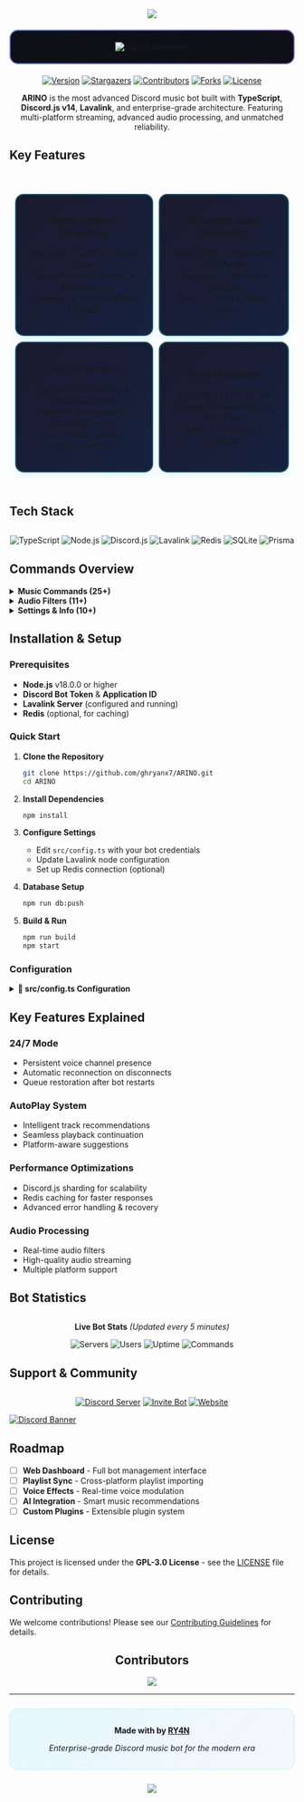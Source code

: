 
<div align="center">

<a href="https://discord.gg/W2GheK3F9m">
<img src="https://capsule-render.vercel.app/api?type=waving&color=0:EEFF00,100:a82da8&animation=blink&height=150&reversal=true&width=100&theme=gruvbox&section=header&text=ARINO&fontColor=15f8ef&fontSize=75&fontAlignY=39" />
</a>


<div style="background: linear-gradient(135deg, #667eea 0%, #764ba2 100%); padding: 2px; border-radius: 15px; margin: 20px 0;">
  <div style="background: #0d1117; padding: 20px; border-radius: 13px;">
    <img src="https://readme-typing-svg.herokuapp.com?font=Orbitron&weight=700&size=28&duration=2500&pause=800&color=00D9FF&center=true&vCenter=true&width=600&lines=Enterprise+Grade+Music+Bot;Multi-Platform+Streaming;24/7+High+Performance;Advanced+Audio+Processing" alt="Typing Animation" />
  </div>
</div>

[![Version][version-shield]][version-url]
[![Stargazers][stars-shield]][stars-url]
[![Contributors][contributors-shield]][contributors-url]
[![Forks][forks-shield]][forks-url]
[![License][license-shield]][license-url]

**ARINO** is the most advanced Discord music bot built with **TypeScript**, **Discord.js v14**, **Lavalink**, and enterprise-grade architecture. Featuring multi-platform streaming, advanced audio processing, and unmatched reliability.

</div>

## Key Features

<div style="display: grid; gap: 20px; margin: 30px 0;">

<table style="width: 100%; border-collapse: separate; border-spacing: 10px;">
<tr>
<td align="center" style="background: linear-gradient(135deg, #1a1a2e 0%, #16213e 100%); padding: 20px; border-radius: 15px; border: 2px solid rgba(0,217,255,0.3); box-shadow: 0 8px 16px rgba(0,217,255,0.1);">

**Multi-Platform Streaming**
<div style="margin: 15px 0;">
YouTube • Spotify • Apple Music<br/>
SoundCloud • Deezer • Bandcamp<br/>
JioSaavn • Yandex Music • Twitch
</div>

</td>
<td align="center" style="background: linear-gradient(135deg, #1a1a2e 0%, #16213e 100%); padding: 20px; border-radius: 15px; border: 2px solid rgba(0,217,255,0.3); box-shadow: 0 8px 16px rgba(0,217,255,0.1);">

**Advanced Audio Processing**
<div style="margin: 15px 0;">
Bass Boost • Nightcore • 8D Audio<br/>
Karaoke • Tremolo • Vibrato<br/>
Pitch Control • Speed Control
</div>

</td>
</tr>
<tr>
<td align="center" style="background: linear-gradient(135deg, #1a1a2e 0%, #16213e 100%); padding: 20px; border-radius: 15px; border: 2px solid rgba(0,217,255,0.3); box-shadow: 0 8px 16px rgba(0,217,255,0.1);">

** High Performance**
<div style="margin: 15px 0;">
Discord.js Sharding • Redis Caching<br/>
Lavalink Integration • SQLite/Prisma<br/>
24/7 Mode • Auto-Reconnection
</div>

</td>
<td align="center" style="background: linear-gradient(135deg, #1a1a2e 0%, #16213e 100%); padding: 20px; border-radius: 15px; border: 2px solid rgba(0,217,255,0.3); box-shadow: 0 8px 16px rgba(0,217,255,0.1);">

**Smart Features**
<div style="margin: 15px 0;">
AutoPlay • Live Lyrics<br/>
Queue Management • Fair Play<br/>
Search & History • FavList
</div>

</td>
</tr>
</table>

</div>

## Tech Stack

<div align="center" style="margin: 30px 0;">

![TypeScript](https://img.shields.io/badge/TypeScript-007ACC?style=for-the-badge&logo=typescript&logoColor=white)
![Node.js](https://img.shields.io/badge/Node.js-43853D?style=for-the-badge&logo=node.js&logoColor=white)
![Discord.js](https://img.shields.io/badge/Discord.js-5865F2?style=for-the-badge&logo=discord&logoColor=white)
![Lavalink](https://img.shields.io/badge/Lavalink-FF6B6B?style=for-the-badge&logo=music&logoColor=white)
![Redis](https://img.shields.io/badge/Redis-DC382D?style=for-the-badge&logo=redis&logoColor=white)
![SQLite](https://img.shields.io/badge/SQLite-07405E?style=for-the-badge&logo=sqlite&logoColor=white)
![Prisma](https://img.shields.io/badge/Prisma-3982CE?style=for-the-badge&logo=Prisma&logoColor=white)

</div>

## Commands Overview

<details>
<summary><b> Music Commands (25+)</b></summary>

- **Play Commands**: `play`, `playnext`, `search`, `lyrics`
- **Queue Management**: `queue`, `shuffle`, `clear`, `remove`, `skipto`
- **Playback Control**: `pause`, `resume`, `skip`, `stop`, `seek`, `replay`
- **Audio Control**: `volume`, `loop`, `autoplay`, `fairplay`
- **Utilities**: `nowplaying`, `grab`, `history`, `join`, `leave`

</details>

<details>
<summary><b> Audio Filters (11+)</b></summary>

- **Enhancement**: `bassboost`, `8d`, `nightcore`, `karaoke`
- **Modulation**: `tremolo`, `vibrato`, `rotation`
- **Control**: `pitch`, `speed`, `rate`, `lowpass`, `reset`

</details>

<details>
<summary><b> Settings & Info (10+)</b></summary>

- **Bot Info**: `stats`, `ping`, `help`, `invite`, `support`
- **Settings**: `247`, `prefix`, `lavalink`
- **Sources**: Platform-specific commands for each streaming service

</details>

## Installation & Setup

### Prerequisites

- **Node.js** v18.0.0 or higher
- **Discord Bot Token** & **Application ID**
- **Lavalink Server** (configured and running)
- **Redis** (optional, for caching)

### Quick Start

1. **Clone the Repository**
   ```bash
   git clone https://github.com/ghryanx7/ARINO.git
   cd ARINO
   ```

2. **Install Dependencies**
   ```bash
   npm install
   ```

3. **Configure Settings**
   - Edit `src/config.ts` with your bot credentials
   - Update Lavalink node configuration
   - Set up Redis connection (optional)

4. **Database Setup**
   ```bash
   npm run db:push
   ```

5. **Build & Run**
   ```bash
   npm run build
   npm start
   ```

### Configuration

<details>
<summary><b>📝 src/config.ts Configuration</b></summary>

```typescript
export default {
  TOKEN: "YOUR_BOT_TOKEN",
  CLIENT_ID: "YOUR_CLIENT_ID", 
  PREFIX: "+",
  OWNER_IDS: ["YOUR_USER_ID"],
  
  // Lavalink Configuration
  NODES: [
    {
      id: "Main-Node",
      host: "localhost",
      port: 2333,
      authorization: "youshallnotpass",
      secure: false,
    }
  ],

  // Redis Configuration (Optional)
  REDIS: {
    url: "redis://localhost:6379",
  },

  // Additional settings...
}
```

</details>

## Key Features Explained

### **24/7 Mode**
- Persistent voice channel presence
- Automatic reconnection on disconnects
- Queue restoration after bot restarts

### **AutoPlay System**
- Intelligent track recommendations
- Seamless playback continuation
- Platform-aware suggestions

### **Performance Optimizations**
- Discord.js sharding for scalability
- Redis caching for faster responses
- Advanced error handling & recovery

### **Audio Processing**
- Real-time audio filters
- High-quality audio streaming
- Multiple platform support

## Bot Statistics

<div align="center" style="margin: 30px 0;">

**Live Bot Stats** *(Updated every 5 minutes)*

![Servers](https://img.shields.io/badge/Servers-12+-success?style=for-the-badge)
![Users](https://img.shields.io/badge/Users-500+-blue?style=for-the-badge)
![Uptime](https://img.shields.io/badge/Uptime-99.9%25-brightgreen?style=for-the-badge)
![Commands](https://img.shields.io/badge/Commands-63+-orange?style=for-the-badge)

</div>

## Support & Community

<div style="margin: 30px 0;">

<div align="center">

[![Discord Server](https://img.shields.io/badge/Support_Server-5865F2?style=for-the-badge&logoColor=white&labelColor=1a1a1a)](https://discord.gg/W2GheK3F9m)
[![Invite Bot](https://img.shields.io/badge/Invite_ARINO-00D9FF?style=for-the-badge&logoColor=white&labelColor=1a1a1a)](https://discord.com/oauth2/authorize?client_id=1321595174056362111&permissions=8&scope=bot%20applications.commands&redirect_uri=https%3A%2F%2Fdiscord.com%2Finvite%2FW2GheK3F9m)
[![Website](https://img.shields.io/badge/Website-764ba2?style=for-the-badge&logoColor=white&labelColor=1a1a1a)](https://arino.bot)

</div>

[![Discord Banner](https://cdn.discordapp.com/attachments/1266081851714441267/1336484677199855759/Picsart_25-02-05_05-52-23-511.png)](https://discord.gg/W2GheK3F9m)

</div>

## Roadmap

- [ ] **Web Dashboard** - Full bot management interface
- [ ] **Playlist Sync** - Cross-platform playlist importing
- [ ] **Voice Effects** - Real-time voice modulation
- [ ] **AI Integration** - Smart music recommendations
- [ ] **Custom Plugins** - Extensible plugin system

## License

This project is licensed under the **GPL-3.0 License** - see the [LICENSE](LICENSE) file for details.

## Contributing

We welcome contributions! Please see our [Contributing Guidelines](CONTRIBUTING.md) for details.

<div align="center">

## Contributors

<a href="https://github.com/ghryanx7/ARINO/graphs/contributors">
  <img src="https://contrib.rocks/image?repo=ghryanx7/ARINO" />
</a>

---

<div style="margin: 25px 0; padding: 15px; background: linear-gradient(135deg, rgba(0,217,255,0.1) 0%, rgba(102,126,234,0.05) 100%); border-radius: 15px; border: 1px solid rgba(0,217,255,0.2);">

**Made with by [RY4N](https://github.com/ryanisnomore)**

*Enterprise-grade Discord music bot for the modern era*

</div>

<img src="https://capsule-render.vercel.app/api?type=waving&color=gradient&customColorList=6,11,20&height=120&section=footer&text=ARINO&fontSize=40&fontColor=FFFFFF&animation=twinkling"/>

</div>

<!-- Shield Links -->
[version-shield]: https://img.shields.io/github/package-json/v/ghryanx7/ARINO?style=for-the-badge&color=00D9FF
[version-url]: https://github.com/ghryanx7/ARINO/releases
[contributors-shield]: https://img.shields.io/github/contributors/ghryanx7/ARINO.svg?style=for-the-badge&color=00D9FF
[contributors-url]: https://github.com/ghryanx7/ARINO/graphs/contributors
[forks-shield]: https://img.shields.io/github/forks/ghryanx7/ARINO.svg?style=for-the-badge&color=00D9FF
[forks-url]: https://github.com/ghryanx7/ARINO/network/members
[stars-shield]: https://img.shields.io/github/stars/ghryanx7/ARINO.svg?style=for-the-badge&color=00D9FF
[stars-url]: https://github.com/ghryanx7/ARINO/stargazers
[license-shield]: https://img.shields.io/github/license/ghryanx7/ARINO?style=for-the-badge&color=00D9FF
[license-url]: https://github.com/ghryanx7/ARINO/blob/main/LICENSE
